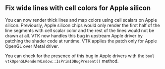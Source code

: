 ## Fix wide lines with cell colors for Apple silicon

You can now render thick lines and map colors using cell scalars on Apple silicon. Previously, Apple silicon
chips would only render the first half of the line segments with cell scalar color and the rest of the lines
would not be drawn at all. VTK now handles this bug in upstream Apple driver by patching the shader code at
runtime. VTK applies the patch only for Apple OpenGL over Metal driver.

You can check for the presence of this bug in Apple drivers with the
`bool vtkOpenGLRenderWindow::IsPrimIDBugPresent()` method.
